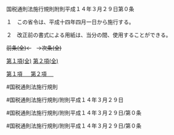 国税通則法施行規則附則平成１４年３月２９日第０条

１　この省令は、平成十四年四月一日から施行する。

２　改正前の書式による用紙は、当分の間、使用することができる。

~~前条(全)←~~　~~→次条(全)~~

[第１項(全)](国税通則法施行規則附則平成１４年３月２９日第０条第１項_.md)  [第２項(全)](国税通則法施行規則附則平成１４年３月２９日第０条第２項_.md)  

[第１項 　 ](国税通則法施行規則附則平成１４年３月２９日第０条第１項.md)  [第２項 　 ](国税通則法施行規則附則平成１４年３月２９日第０条第２項.md)  

#国税通則法施行規則

#国税通則法施行規則/附則平成１４年３月２９日

#国税通則法施行規則/附則平成１４年３月２９日/第０条

#国税通則法施行規則/附則平成１４年３月２９日/第０条

